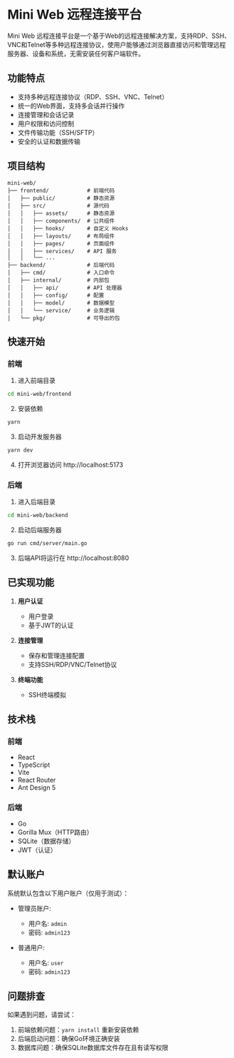 # Mini Web 远程连接平台

Mini Web 远程连接平台是一个基于Web的远程连接解决方案，支持RDP、SSH、VNC和Telnet等多种远程连接协议，使用户能够通过浏览器直接访问和管理远程服务器、设备和系统，无需安装任何客户端软件。

## 功能特点

- 支持多种远程连接协议（RDP、SSH、VNC、Telnet）
- 统一的Web界面，支持多会话并行操作
- 连接管理和会话记录
- 用户权限和访问控制
- 文件传输功能（SSH/SFTP）
- 安全的认证和数据传输

## 项目结构

```
mini-web/
├── frontend/            # 前端代码
│   ├── public/          # 静态资源
│   ├── src/             # 源代码
│   │   ├── assets/      # 静态资源
│   │   ├── components/  # 公共组件
│   │   ├── hooks/       # 自定义 Hooks
│   │   ├── layouts/     # 布局组件
│   │   ├── pages/       # 页面组件
│   │   ├── services/    # API 服务
│   │   └── ...
├── backend/             # 后端代码
│   ├── cmd/             # 入口命令
│   ├── internal/        # 内部包
│   │   ├── api/         # API 处理器
│   │   ├── config/      # 配置
│   │   ├── model/       # 数据模型
│   │   └── service/     # 业务逻辑
│   └── pkg/             # 可导出的包
```

## 快速开始

### 前端

1. 进入前端目录

```bash
cd mini-web/frontend
```

2. 安装依赖

```bash
yarn
```

3. 启动开发服务器

```bash
yarn dev
```

4. 打开浏览器访问 http://localhost:5173

### 后端

1. 进入后端目录

```bash
cd mini-web/backend
```

2. 启动后端服务器

```bash
go run cmd/server/main.go
```

3. 后端API将运行在 http://localhost:8080

## 已实现功能

1. **用户认证**
   - 用户登录
   - 基于JWT的认证

2. **连接管理**
   - 保存和管理连接配置
   - 支持SSH/RDP/VNC/Telnet协议

3. **终端功能**
   - SSH终端模拟

## 技术栈

### 前端
- React
- TypeScript
- Vite
- React Router
- Ant Design 5

### 后端
- Go
- Gorilla Mux（HTTP路由）
- SQLite（数据存储）
- JWT（认证）

## 默认账户

系统默认包含以下用户账户（仅用于测试）：

- 管理员账户: 
  - 用户名: `admin`
  - 密码: `admin123`

- 普通用户: 
  - 用户名: `user`
  - 密码: `admin123`

## 问题排查

如果遇到问题，请尝试：

1. 前端依赖问题：`yarn install` 重新安装依赖
2. 后端启动问题：确保Go环境正确安装
3. 数据库问题：确保SQLite数据库文件存在且有读写权限